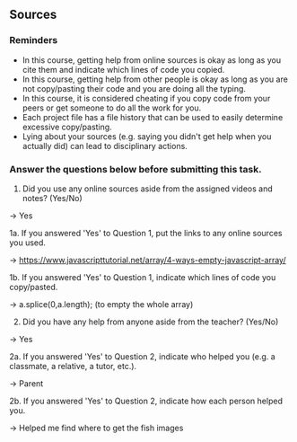 ## Sources

### Reminders

* In this course, getting help from online sources is okay as long as you cite them and indicate which lines of code you copied.
* In this course, getting help from other people is okay as long as you are not copy/pasting their code and you are doing all the typing.
* In this course, it is considered cheating if you copy code from your peers or get someone to do all the work for you.
* Each project file has a file history that can be used to easily determine excessive copy/pasting.
* Lying about your sources (e.g. saying you didn't get help when you actually did) can lead to disciplinary actions.

### Answer the questions below before submitting this task.

1. Did you use any online sources aside from the assigned videos and notes? (Yes/No)

→ Yes

1a. If you answered 'Yes' to Question 1, put the links to any online sources you used.

→ https://www.javascripttutorial.net/array/4-ways-empty-javascript-array/

1b. If you answered 'Yes' to Question 1, indicate which lines of code you copy/pasted.

→ a.splice(0,a.length); (to empty the whole array)

2. Did you have any help from anyone aside from the teacher? (Yes/No)

→ Yes

2a. If you answered 'Yes' to Question 2, indicate who helped you (e.g. a classmate, a relative, a tutor, etc.).

→ Parent

2b. If you answered 'Yes' to Question 2, indicate how each person helped you. 

→ Helped me find where to get the fish images
